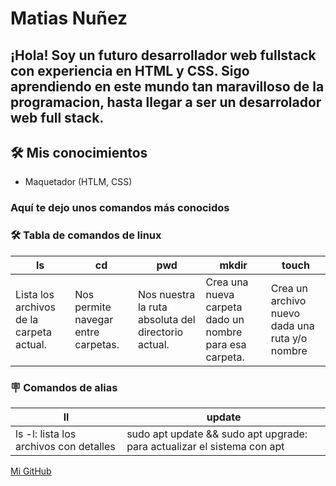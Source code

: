 # Matias Nuñez
## ¡Hola! Soy un futuro desarrollador web fullstack con experiencia en HTML y CSS. Sigo aprendiendo en este mundo tan maravilloso de la programacion, hasta llegar a ser un desarrolador web full stack.

## 🛠️ Mis conocimientos
- Maquetador (HTLM, CSS)

### Aquí te dejo unos comandos más conocidos

### 🛠️ Tabla de comandos de linux
| ls | cd | pwd | mkdir | touch |
|----|----|-----|-------|-------|
| Lista los archivos de la carpeta actual.|Nos permite navegar entre carpetas.| Nos nuestra la ruta absoluta del directorio actual.|Crea una nueva carpeta dado un nombre para esa carpeta.|Crea un archivo nuevo dada una ruta y/o nombre|

### 🪧 Comandos de alias
|ll|update|
|--|------|
|ls -l: lista los archivos con detalles|sudo apt update && sudo apt upgrade: para actualizar el sistema con apt|

[Mi GitHub](https://github.com/Matiascba27)
